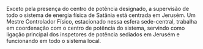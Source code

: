 ﻿Exceto pela presença do centro de potência designado, a supervisão de todo o sistema de energia física de Satânia está centrada em Jerusém. Um Mestre Controlador Físico, estacionado nessa esfera sede-central, trabalha em coordenação com o centro de potência do sistema, servindo como ligação principal dos inspetores de potência sediados em Jerusém e funcionando em todo o sistema local.